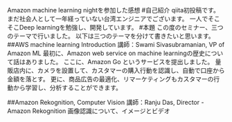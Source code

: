 Amazon machine learning nightを参加した感想
#自己紹介
qiita初投稿です。
まだ社会人として一年経っていない台湾エンジニアでございます。
一人でそこそこDeep learningを勉強し、開発しています。
#本題
この度のセミナー、三つのテーマで行いました。
以下は三つのテーマを分けて書きたいと思います。
##AWS machine learning Introduction
講師：Swami Sivasubramanian, VP of Amazon ML
最初に、Amazon web service on machine learningの歴史について話はありました。
ここに、Amazon Go というサービスを提出しました。
量販店内に、カメラを設置して、カスタマーの購入行動を認識し、自動で口座から金額を落とす。
更に、商品広告の最適化、リマーケティングもカスタマーの行動から学習し、分析することができます。

##Amazon Rekognition, Computer Vision
講師：Ranju Das, Director - Amazon Rekognition
画像認識について、イメージとビデオ
